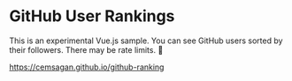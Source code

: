 # GitHub User Rankings
This is an experimental Vue.js sample. You can see GitHub users sorted by their followers. There may be rate limits. 🤞

https://cemsagan.github.io/github-ranking